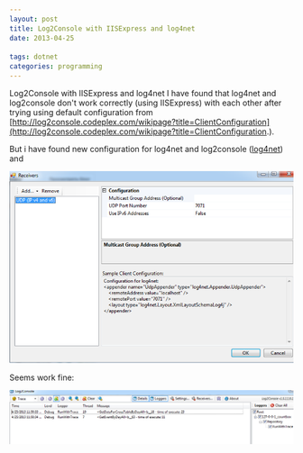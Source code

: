 ```yaml
---
layout: post
title: Log2Console with IISExpress and log4net
date: 2013-04-25

tags: dotnet
categories: programming
---
```

Log2Console with IISExpress and log4net
I have found that log4net and log2console don't work correctly (using IISExpress) with each other after trying using default configuration from [http://log2console.codeplex.com/wikipage?title=ClientConfiguration](http://log2console.codeplex.com/wikipage?title=ClientConfiguration.).

But i have found new configuration for log4net and log2console ([log4net](http://logging.apache.org/log4net/release/config-examples.html#udpappender)) and

![example1](./images/log2net1.png)

Seems work fine:

![example2](./images/log2net2.png)
